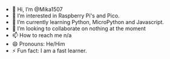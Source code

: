 - 👋 Hi, I’m @Mika1507
- 👀 I’m interested in Raspberry Pi's and Pico.
- 🌱 I’m currently learning Python, MicroPython and Javascript.
- 💞️ I’m looking to collaborate on nothing at the moment
- 📫 How to reach me n/a
- 😄 Pronouns: He/Him
- ⚡ Fun fact: I am a fast learner.

<!---
Mika1507/Mika1507 is a ✨ special ✨ repository because its `README.md` (this file) appears on your GitHub profile.
You can click the Preview link to take a look at your changes.
--->
